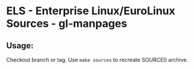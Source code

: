 # ELS - Enterprise Linux/EuroLinux Sources - gl-manpages
 
## Usage:
  Checkout branch or tag. Use `make sources` to recreate  SOURCE0 archive.

